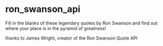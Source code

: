 # ron_swanson_api

Fill in the blanks of these legendary quotes by Ron Swanson 
and find out where your place is in the pyramid of greatness!

thanks to James Wright, creator of the Ron Swanson Quote API
